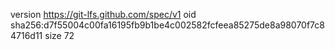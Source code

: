 version https://git-lfs.github.com/spec/v1
oid sha256:d7f55004c00fa16195fb9b1be4c002582fcfeea85275de8a98070f7c84716d11
size 72
